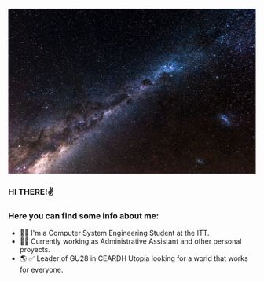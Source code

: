![](universe.jpg)
### HI THERE!✌

### Here you can find some info about me:

- 👩‍💻 I'm a Computer System Engineering Student at the ITT. 
- 👩‍💼 Currently working as Administrative Assistant and other personal proyects.
- 🌎 ✅ Leader of GU28 in CEARDH Utopía looking for a world that works for everyone.




